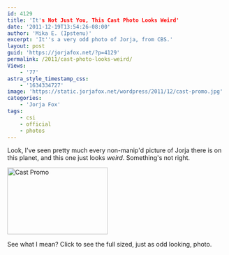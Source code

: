 ```yaml
---
id: 4129
title: 'It's Not Just You, This Cast Photo Looks Weird'
date: '2011-12-19T13:54:26-08:00'
author: 'Mika E. (Ipstenu)'
excerpt: 'It''s a very odd photo of Jorja, from CBS.'
layout: post
guid: 'https://jorjafox.net/?p=4129'
permalink: /2011/cast-photo-looks-weird/
Views:
    - '77'
astra_style_timestamp_css:
    - '1634334727'
image: 'https://static.jorjafox.net/wordpress/2011/12/cast-promo.jpg'
categories:
    - 'Jorja Fox'
tags:
    - csi
    - official
    - photos
---
```


Look, I've seen pretty much every non-manip'd picture of Jorja there is on this planet, and this one just looks <em>weird</em>. Something's not right.

<a href="https://jorjafox.net/gallery/tv/csi/pub/s12/stills/0004-jorja.jpg"><img class="aligncenter size-medium wp-image-4130" title="Cast Promo" src="//static.jorjafox.net/wordpress/2011/12/cast-promo-230x153.jpg" alt="Cast Promo" width="230" height="153" /></a>

See what I mean? Click to see the full sized, just as odd looking, photo.
